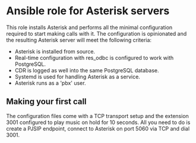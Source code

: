 # Ansible role for Asterisk servers

This role installs Asterisk and performs all the minimal configuration required to
start making calls with it. The configuration is opinionated and the resulting Asterisk
server will meet the following criteria:

* Asterisk is installed from source.
* Real-time configuration with res_odbc is configured to work with PostgreSQL.
* CDR is logged as well into the same PostgreSQL database.
* Systemd is used for handling Asterisk as a service.
* Asterisk runs as a 'pbx' user.

## Making your first call
The configuration files come with a TCP transport setup and the extension 3001 configured to play
music on hold for 10 seconds. All you need to do is create a PJSIP endpoint, connect to Asterisk
on port 5060 via TCP and dial 3001.

